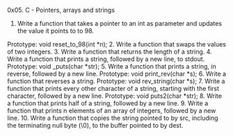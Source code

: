 0x05. C - Pointers, arrays and strings

1. Write a function that takes a pointer to an int as parameter and updates the value it points to to 98.

Prototype: void reset_to_98(int *n);
2. Write a function that swaps the values of two integers.
3. Write a function that returns the length of a string.
4. Write a function that prints a string, followed by a new line, to stdout.
	Prototype: void _puts(char *str);
5. Write a function that prints a string, in reverse, followed by a new line.
	Prototype: void print_rev(char *s);
6. Write a function that reverses a string.
	Prototype: void rev_string(char *s);
7. Write a function that prints every other character of a string, starting with the first character, followed by a new line.
	Prototype: void puts2(char *str);
8. Write a function that prints half of a string, followed by a new line.
9. Write a function that prints n elements of an array of integers, followed by a new line.
10. Write a function that copies the string pointed to by src, including the terminating null byte (\0), to the buffer pointed to by dest.


